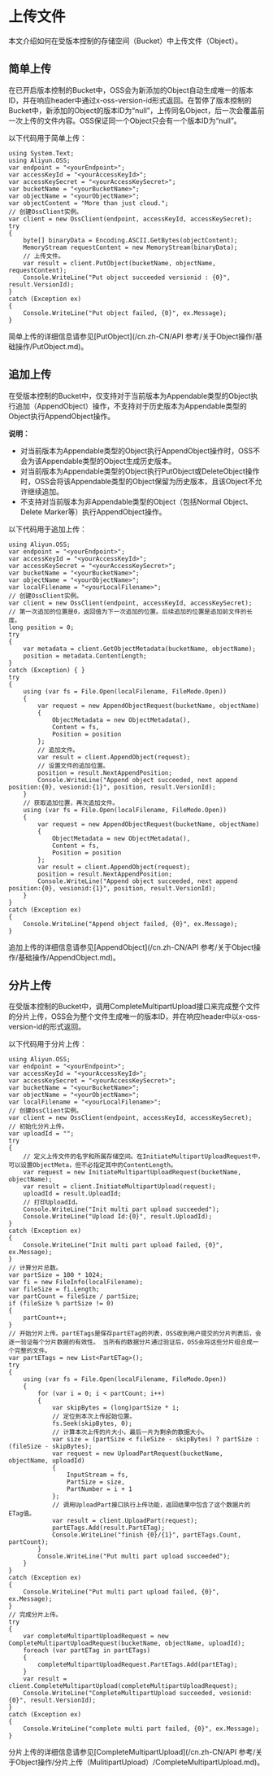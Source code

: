 # 上传文件

本文介绍如何在受版本控制的存储空间（Bucket）中上传文件（Object）。

## 简单上传

在已开启版本控制的Bucket中，OSS会为新添加的Object自动生成唯一的版本ID，并在响应header中通过x-oss-version-id形式返回。在暂停了版本控制的Bucket中，新添加的Object的版本ID为“null”，上传同名Object，后一次会覆盖前一次上传的文件内容。OSS保证同一个Object只会有一个版本ID为“null”。

以下代码用于简单上传：

```
using System.Text;
using Aliyun.OSS;
var endpoint = "<yourEndpoint>";
var accessKeyId = "<yourAccessKeyId>";
var accessKeySecret = "<yourAccessKeySecret>";
var bucketName = "<yourBucketName>";
var objectName = "<yourObjectName>";
var objectContent = "More than just cloud.";
// 创建OssClient实例。
var client = new OssClient(endpoint, accessKeyId, accessKeySecret);
try
{
    byte[] binaryData = Encoding.ASCII.GetBytes(objectContent);
    MemoryStream requestContent = new MemoryStream(binaryData);
    // 上传文件。
    var result = client.PutObject(bucketName, objectName, requestContent);
    Console.WriteLine("Put object succeeded versionid : {0}", result.VersionId);
}
catch (Exception ex)
{
    Console.WriteLine("Put object failed, {0}", ex.Message);
}
```

简单上传的详细信息请参见[PutObject](/cn.zh-CN/API 参考/关于Object操作/基础操作/PutObject.md)。

## 追加上传

在受版本控制的Bucket中，仅支持对于当前版本为Appendable类型的Object执行追加（AppendObject）操作，不支持对于历史版本为Appendable类型的Object执行AppendObject操作。

**说明：**

-   对当前版本为Appendable类型的Object执行AppendObject操作时，OSS不会为该Appendable类型的Object生成历史版本。
-   对当前版本为Appendable类型的Object执行PutObject或DeleteObject操作时，OSS会将该Appendable类型的Object保留为历史版本，且该Object不允许继续追加。
-   不支持对当前版本为非Appendable类型的Object（包括Normal Object、Delete Marker等）执行AppendObject操作。

以下代码用于追加上传：

```
using Aliyun.OSS;
var endpoint = "<yourEndpoint>";
var accessKeyId = "<yourAccessKeyId>";
var accessKeySecret = "<yourAccessKeySecret>";
var bucketName = "<yourBucketName>";
var objectName = "<yourObjectName>";
var localFilename = "<yourLocalFilename>";
// 创建OssClient实例。
var client = new OssClient(endpoint, accessKeyId, accessKeySecret);
// 第一次追加的位置是0，返回值为下一次追加的位置。后续追加的位置是追加前文件的长度。
long position = 0;
try
{
    var metadata = client.GetObjectMetadata(bucketName, objectName);
    position = metadata.ContentLength;
}
catch (Exception) { }
try
{
    using (var fs = File.Open(localFilename, FileMode.Open))
    {
        var request = new AppendObjectRequest(bucketName, objectName)
        {
            ObjectMetadata = new ObjectMetadata(),
            Content = fs,
            Position = position
        };
        // 追加文件。
        var result = client.AppendObject(request);
        // 设置文件的追加位置。
        position = result.NextAppendPosition;
        Console.WriteLine("Append object succeeded, next append position:{0}, vesionid:{1}", position, result.VersionId);
    }
    // 获取追加位置，再次追加文件。
    using (var fs = File.Open(localFilename, FileMode.Open))
    {
        var request = new AppendObjectRequest(bucketName, objectName)
        {
            ObjectMetadata = new ObjectMetadata(),
            Content = fs,
            Position = position
        };
        var result = client.AppendObject(request);
        position = result.NextAppendPosition;
        Console.WriteLine("Append object succeeded, next append position:{0}, vesionid:{1}", position, result.VersionId);
    }
}
catch (Exception ex)
{
    Console.WriteLine("Append object failed, {0}", ex.Message);
}
```

追加上传的详细信息请参见[AppendObject](/cn.zh-CN/API 参考/关于Object操作/基础操作/AppendObject.md)。

## 分片上传

在受版本控制的Bucket中，调用CompleteMultipartUpload接口来完成整个文件的分片上传，OSS会为整个文件生成唯一的版本ID，并在响应header中以x-oss-version-id的形式返回。

以下代码用于分片上传：

```
using Aliyun.OSS;
var endpoint = "<yourEndpoint>";
var accessKeyId = "<yourAccessKeyId>";
var accessKeySecret = "<yourAccessKeySecret>";
var bucketName = "<yourBucketName>";
var objectName = "<yourObjectName>";
var localFilename = "<yourLocalFilename>";
// 创建OssClient实例。
var client = new OssClient(endpoint, accessKeyId, accessKeySecret);
// 初始化分片上传。
var uploadId = "";
try
{
    // 定义上传文件的名字和所属存储空间。在InitiateMultipartUploadRequest中，可以设置ObjectMeta，但不必指定其中的ContentLength。
    var request = new InitiateMultipartUploadRequest(bucketName, objectName);
    var result = client.InitiateMultipartUpload(request);
    uploadId = result.UploadId;
    // 打印UploadId。
    Console.WriteLine("Init multi part upload succeeded");
    Console.WriteLine("Upload Id:{0}", result.UploadId);
}
catch (Exception ex)
{
    Console.WriteLine("Init multi part upload failed, {0}", ex.Message);
}
// 计算分片总数。
var partSize = 100 * 1024;
var fi = new FileInfo(localFilename);
var fileSize = fi.Length;
var partCount = fileSize / partSize;
if (fileSize % partSize != 0)
{
    partCount++;
}
// 开始分片上传。partETags是保存partETag的列表，OSS收到用户提交的分片列表后，会逐一验证每个分片数据的有效性。 当所有的数据分片通过验证后，OSS会将这些分片组合成一个完整的文件。
var partETags = new List<PartETag>();
try
{
    using (var fs = File.Open(localFilename, FileMode.Open))
    {
        for (var i = 0; i < partCount; i++)
        {
            var skipBytes = (long)partSize * i;
            // 定位到本次上传起始位置。
            fs.Seek(skipBytes, 0);
            // 计算本次上传的片大小，最后一片为剩余的数据大小。
            var size = (partSize < fileSize - skipBytes) ? partSize : (fileSize - skipBytes);
            var request = new UploadPartRequest(bucketName, objectName, uploadId)
            {
                InputStream = fs,
                PartSize = size,
                PartNumber = i + 1
            };
            // 调用UploadPart接口执行上传功能，返回结果中包含了这个数据片的ETag值。
            var result = client.UploadPart(request);
            partETags.Add(result.PartETag);
            Console.WriteLine("finish {0}/{1}", partETags.Count, partCount);
        }
        Console.WriteLine("Put multi part upload succeeded");
    }
}
catch (Exception ex)
{
    Console.WriteLine("Put multi part upload failed, {0}", ex.Message);
}
// 完成分片上传。
try
{
    var completeMultipartUploadRequest = new CompleteMultipartUploadRequest(bucketName, objectName, uploadId);
    foreach (var partETag in partETags)
    {
        completeMultipartUploadRequest.PartETags.Add(partETag);
    }
    var result = client.CompleteMultipartUpload(completeMultipartUploadRequest);
    Console.WriteLine("CompleteMultipartUpload succeeded, vesionid:{0}", result.VersionId);
}
catch (Exception ex)
{
    Console.WriteLine("complete multi part failed, {0}", ex.Message);
}
```

分片上传的详细信息请参见[CompleteMultipartUpload](/cn.zh-CN/API 参考/关于Object操作/分片上传（MulitipartUpload）/CompleteMultipartUpload.md)。


